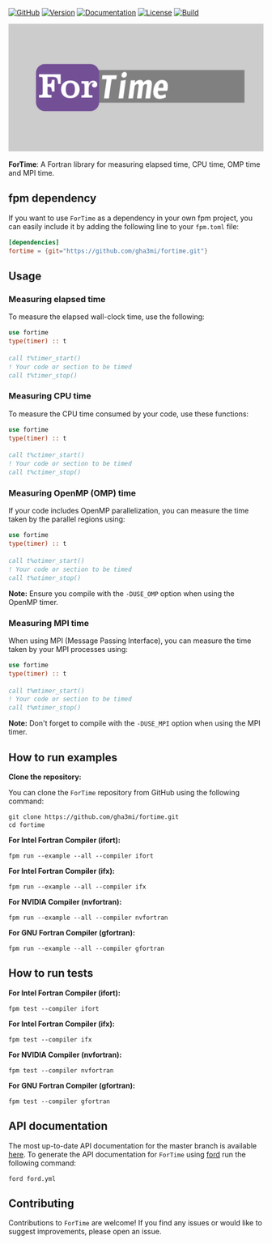 [![GitHub](https://img.shields.io/badge/GitHub-ForTime-blue.svg?style=social&logo=github)](https://github.com/gha3mi/fortime)
[![Version](https://img.shields.io/github/release/gha3mi/fortime.svg)](https://github.com/gha3mi/fortime/releases/latest)
[![Documentation](https://img.shields.io/badge/ford-Documentation%20-blueviolet.svg)](https://gha3mi.github.io/fortime/)
[![License](https://img.shields.io/github/license/gha3mi/fortime?color=green)](https://github.com/gha3mi/fortime/blob/main/LICENSE)
[![Build](https://github.com/gha3mi/fortime/actions/workflows/CI_test.yml/badge.svg)](https://github.com/gha3mi/fortime/actions/workflows/CI_test.yml)

<img alt="ForTime" src="https://github.com/gha3mi/fortime/raw/main/media/logo.png" width="750">

**ForTime**: A Fortran library for measuring elapsed time, CPU time, OMP time and MPI time.

## fpm dependency

If you want to use `ForTime` as a dependency in your own fpm project,
you can easily include it by adding the following line to your `fpm.toml` file:

```toml
[dependencies]
fortime = {git="https://github.com/gha3mi/fortime.git"}
```

## Usage

### Measuring elapsed time

To measure the elapsed wall-clock time, use the following:

```fortran
use fortime
type(timer) :: t

call t%timer_start()
! Your code or section to be timed
call t%timer_stop()
```

### Measuring CPU time

To measure the CPU time consumed by your code, use these functions:

```fortran
use fortime
type(timer) :: t

call t%ctimer_start()
! Your code or section to be timed
call t%ctimer_stop()
```

### Measuring OpenMP (OMP) time

If your code includes OpenMP parallelization, you can measure the time taken by the parallel regions using:

```fortran
use fortime
type(timer) :: t

call t%otimer_start()
! Your code or section to be timed
call t%otimer_stop()
```

**Note:** Ensure you compile with the `-DUSE_OMP` option when using the OpenMP timer.

### Measuring MPI time

When using MPI (Message Passing Interface), you can measure the time taken by your MPI processes using:

```fortran
use fortime
type(timer) :: t

call t%mtimer_start()
! Your code or section to be timed
call t%mtimer_stop()
```

**Note:** Don't forget to compile with the `-DUSE_MPI` option when using the MPI timer.

## How to run examples

**Clone the repository:**

You can clone the `ForTime` repository from GitHub using the following command:

```shell
git clone https://github.com/gha3mi/fortime.git
cd fortime
```

**For Intel Fortran Compiler (ifort):**

  ```shell
  fpm run --example --all --compiler ifort
  ```

**For Intel Fortran Compiler (ifx):**

  ```shell
  fpm run --example --all --compiler ifx
  ```

**For NVIDIA Compiler (nvfortran):**

  ```shell
  fpm run --example --all --compiler nvfortran
  ```

**For GNU Fortran Compiler (gfortran):**

  ```shell
  fpm run --example --all --compiler gfortran
  ```

## How to run tests


**For Intel Fortran Compiler (ifort):**

  ```shell
  fpm test --compiler ifort
  ```

**For Intel Fortran Compiler (ifx):**

  ```shell
  fpm test --compiler ifx
  ```

**For NVIDIA Compiler (nvfortran):**

  ```shell
  fpm test --compiler nvfortran
  ```

**For GNU Fortran Compiler (gfortran):**

  ```shell
  fpm test --compiler gfortran
  ```

## API documentation

The most up-to-date API documentation for the master branch is available
[here](https://gha3mi.github.io/fortime/).
To generate the API documentation for `ForTime` using
[ford](https://github.com/Fortran-FOSS-Programmers/ford) run the following
command:

```shell
ford ford.yml
```

## Contributing

Contributions to `ForTime` are welcome! If you find any issues or would like to suggest improvements, please open an issue.
